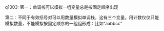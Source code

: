 q1003:
第一：单调栈可以模拟一组变量总是按固定顺序出现

第二：不同于有效括号对可以用数量模拟单调栈，这有三个变量，用计数仅仅只能模拟数量，不能模拟按固定顺序的一组组形成：比如"aabbcc"

